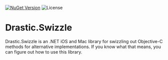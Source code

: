 [![NuGet Version](https://img.shields.io/nuget/v/Drastic.Swizzle.svg)](https://www.nuget.org/packages/Drastic.Swizzle/) ![License](https://img.shields.io/badge/License-MIT-blue.svg)

# Drastic.Swizzle

Drastic.Swizzle is an .NET iOS and Mac library for swizzling out Objective-C methods for alternative implementations. If you know what that means, you can figure out how to use this library.